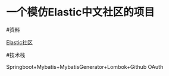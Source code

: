 # 一个模仿Elastic中文社区的项目

#资料

[Elastic社区](https://elasticsearch.cn/)


#技术栈 

Springboot+Mybatis+MybatisGenerator+Lombok+Github OAuth  


